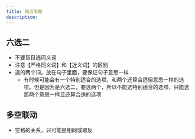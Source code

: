 ```yaml
---
title: 难点专题
description:
---
```


## 六选二

- 不要盲目选同义词
- 注意【严格同义词】和【近义词】的区别
- 选的两个词，放在句子里面，要保证句子意思一样
  - 有时候可能会有一个特别适合的选项，和两个还算合适但意思一样的选项。但是因为是六选二，要选两个，所以不能选特别适合的选项，只能选那两个意思一样且还算合适的选项

## 多空联动

- 空格的关系，只可能是相同或取反
